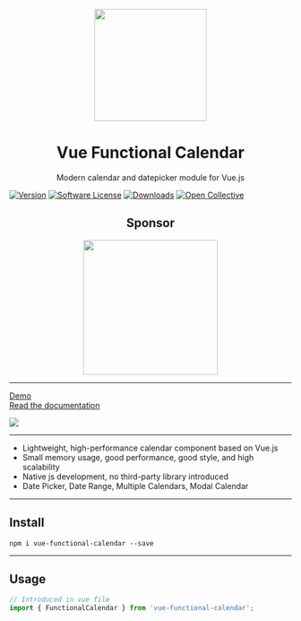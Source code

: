 <p align="center"><img src="https://raw.githubusercontent.com/ManukMinasyan/vue-functional-calendar/master/public/logo.png" width="200" /></p>

<h1 align="center">Vue Functional Calendar</h1>
<p align="center">Modern calendar and datepicker module for Vue.js</p>

[![Version](https://img.shields.io/npm/v/vue-functional-calendar.svg)](https://www.npmjs.com/package/vue-functional-calendar)
[![Software License](https://img.shields.io/badge/license-MIT-brightgreen.svg?style=flat-square)](LICENSE)
[![Downloads](https://img.shields.io/npm/dt/vue-functional-calendar.svg)](https://www.npmjs.com/package/vue-functional-calendar)
[![Open Collective](https://img.shields.io/opencollective/all/vue-functional-calendar.svg?style=fiat)](https://opencollective.com/vue-functional-calendar#category-CONTRIBUTE)

<h2 align="center"> Sponsor</h2>
<p align="center">
<a href="https://marmof.com">
<img src="https://marmof.com/logo.png" width="240"/>
</a>
</p>

___
<a href="https://y3jnxov469.codesandbox.io/" target="_blank">Demo</a>
<br>
<a href="https://github.com/ManukMinasyan/vue-functional-calendar" target="_blank">Read the documentation</a>

<img src="https://raw.githubusercontent.com/ManukMinasyan/vue-functional-calendar/master/public/demo.png"/>

___

* Lightweight, high-performance calendar component based on Vue.js
* Small memory usage, good performance, good style, and high scalability
* Native js development, no third-party library introduced
* Date Picker, Date Range, Multiple Calendars, Modal Calendar

___

## Install

```
npm i vue-functional-calendar --save
```
___

## Usage

```javascript
// Introduced in vue file
import { FunctionalCalendar } from 'vue-functional-calendar';
````